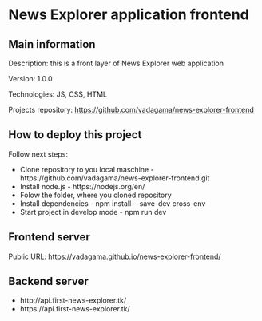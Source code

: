<h1>News Explorer application frontend</h1>
<h2>Main information</h2>
<p>Description: this is a front layer of News Explorer web application</p>
<p>Version: 1.0.0</p>
<p>Technologies: JS, CSS, HTML</p>
<p>Projects repository: <a href="https://github.com/vadagama/news-explorer-frontend">https://github.com/vadagama/news-explorer-frontend</a></p>
<h2>How to deploy this project</h2>
<p>Follow next steps:</p>
<ul>
<li>Clone repository to you local maschine - https://github.com/vadagama/news-explorer-frontend.git</li>
<li>Install node.js - https://nodejs.org/en/</li>
<li>Folow the folder, where you cloned repository</li>
<li>Install dependencies - npm install --save-dev cross-env</li>
<li>Start project in develop mode - npm run dev</li>
</ul>
<h2>Frontend server</h2>
<p>Public URL: <a href="https://vadagama.github.io/news-explorer-frontend/">https://vadagama.github.io/news-explorer-frontend/</a></p>
<h2>Backend server</h2>
<ul>
<li>http://api.first-news-explorer.tk/</li>
<li>https://api.first-news-explorer.tk/</li>
</ul>